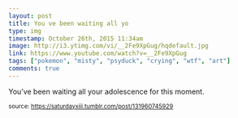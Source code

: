 ```yaml
---
layout: post
title: You ve been waiting all yo
type: img
timestamp: October 26th, 2015 11:34am
image: http://i3.ytimg.com/vi/__2Fe9XpGug/hqdefault.jpg
link: https://www.youtube.com/watch?v=__2Fe9XpGug
tags: ["pokemon", "misty", "psyduck", "crying", "wtf", "art"]
comments: true
---
```

    
You’ve been waiting all your adolescence for this moment.
 
  
<small>source: https://saturdayxiii.tumblr.com/post/131960745929</small>